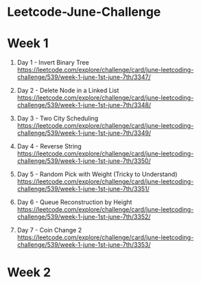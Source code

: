 # Leetcode-June-Challenge

# Week 1

1. Day 1 - Invert Binary Tree
https://leetcode.com/explore/challenge/card/june-leetcoding-challenge/539/week-1-june-1st-june-7th/3347/

2. Day 2 -  Delete Node in a Linked List
https://leetcode.com/explore/challenge/card/june-leetcoding-challenge/539/week-1-june-1st-june-7th/3348/

3. Day 3 -  Two City Scheduling
https://leetcode.com/explore/challenge/card/june-leetcoding-challenge/539/week-1-june-1st-june-7th/3349/

4. Day 4 - Reverse String
https://leetcode.com/explore/challenge/card/june-leetcoding-challenge/539/week-1-june-1st-june-7th/3350/

5. Day 5 - Random Pick with Weight (Tricky to Understand)
https://leetcode.com/explore/challenge/card/june-leetcoding-challenge/539/week-1-june-1st-june-7th/3351/

6. Day 6 - Queue Reconstruction by Height
https://leetcode.com/explore/challenge/card/june-leetcoding-challenge/539/week-1-june-1st-june-7th/3352/

7. Day 7 - Coin Change 2
https://leetcode.com/explore/challenge/card/june-leetcoding-challenge/539/week-1-june-1st-june-7th/3353/


# Week 2


